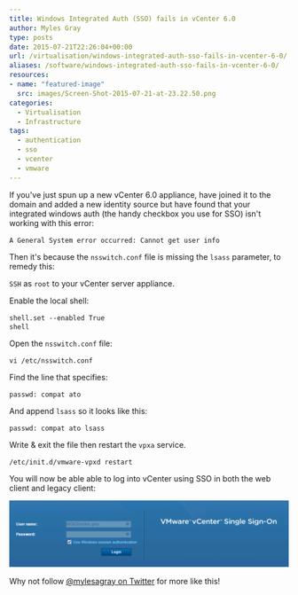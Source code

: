 ```yaml
---
title: Windows Integrated Auth (SSO) fails in vCenter 6.0
author: Myles Gray
type: posts
date: 2015-07-21T22:26:04+00:00
url: /virtualisation/windows-integrated-auth-sso-fails-in-vcenter-6-0/
aliases: /software/windows-integrated-auth-sso-fails-in-vcenter-6-0/
resources:
- name: "featured-image"
  src: images/Screen-Shot-2015-07-21-at-23.22.50.png
categories:
  - Virtualisation
  - Infrastructure
tags:
  - authentication
  - sso
  - vcenter
  - vmware
---
```


If you've just spun up a new vCenter 6.0 appliance, have joined it to the domain and added a new identity source but have found that your integrated windows auth (the handy checkbox you use for SSO) isn't working with this error:

    A General System error occurred: Cannot get user info
    

Then it's because the `nsswitch.conf` file is missing the `lsass` parameter, to remedy this:

`SSH` as `root` to your vCenter server appliance.

Enable the local shell:

    shell.set --enabled True
    shell
    

Open the `nsswitch.conf` file:

    vi /etc/nsswitch.conf
    

Find the line that specifies:

    passwd: compat ato
    

And append `lsass` so it looks like this:

    passwd: compat ato lsass
    

Write & exit the file then restart the `vpxa` service.

    /etc/init.d/vmware-vpxd restart
    

You will now be able able to log into vCenter using SSO in both the web client and legacy client:

![Windows integrated authentication vCenter 6.0][1] 

Why not follow [@mylesagray on Twitter][2] for more like this!

 [1]: images/Screen-Shot-2015-07-21-at-23.22.50.png
 [2]: https://twitter.com/mylesagray